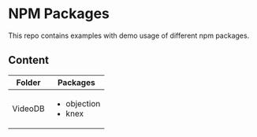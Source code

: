 # NPM Packages

This repo contains examples with demo usage of different npm packages.

## Content

| Folder  | Packages                                 |
| ------- | ---------------------------------------- |
| VideoDB | <ul><li>objection</li><li>knex</li></ul> |
